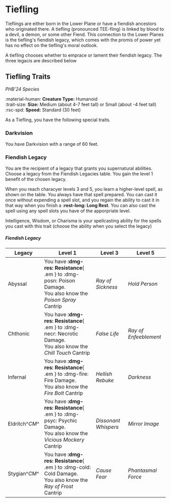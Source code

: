 # Tiefling

Tieflings are either born in the Lower Plane or have a fiendish ancestors who originated there. A tiefling (pronounced TEE-fling) is linked by blood to a devil, a demon, or some other Fiend. This connection to the Lower Planes is the tiefling's fiendish legacy, which comes with the promis of power yet has no effect on the tiefling's moral outlook.

A tiefling chooses whether to emprace or lament their fiendish legacy. The three legacis are described below

## Tiefling Traits

*PHB'24 Species*

:material-human: **Creature Type:** Humanoid  
:trait-size: **Size:** Medium (about 4-7 feet tall) or Small (about -4 feet tall)  
:rsc-spd: **Speed:** Standard (30 feet)

As a Tiefling, you have the following special traits.

### Darkvision

You have Darkvision with a range of 60 feet.

### Fiendish Legacy

You are the recipient of a legacy that grants you supernatural abilities. Choose a legacy from the Fiendish Legacies table. You gain the level 1 benefit of the chosen legacy.

When you reach characyer levels 3 and 5, you learn a higher-level spell, as shown on the table. You always have that spell prepared. You can cast it once without expending a spell slot, and you regain the ability to cast it in that way when you finish a **:rest-long: Long Rest**. You can also cast the spell using any spell slots you have of the apporpriate level.

Intelligence, Wisdom, or Charisma is your spellcasting ability for the spells you cast with this trait (choose the ability when you select the legacy)

##### Fiendish Legacy

| Legacy | Level 1 | Level 3 | Level 5 |
|---|---|---|---|
| Abyssal | You have **:dmg-res: Resistance**{ .em } to :dmg-posn: Poison Damage. <br>You also know the *Poison Spray* Cantrip | *Ray of Sickness* | *Hold Person* |
| Chthonic | You have **:dmg-res: Resistance**{ .em } to :dmg-necr: Necrotic Damage. <br>You also know the *Chill Touch* Cantrip | *False Life* | *Ray of Enfeeblement* |
| Infernal | You have **:dmg-res: Resistance**{ .em } to :dmg-fire: Fire Damage. <br>You also know the *Fire Bolt* Cantrip | *Hellish Rebuke* | *Darkness* |
| Eldritch^*CM*^ | You have **:dmg-res: Resistance**{ .em } to :dmg-psyc: Psychic Damage. <br>You also know the *Vicious Mockery* Cantrip | *Dissonant Whispers* | *Mirror Image* |
| Stygian^*CM*^ | You have **:dmg-res: Resistance**{ .em } to :dmg-cold: Cold Damage. <br>You also know the *Ray of Frost* Cantrip | *Cause Fear* | *Phantasmal Force* |